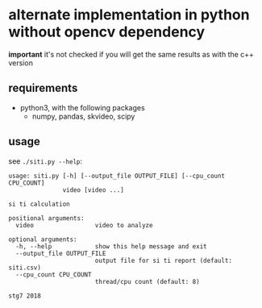 # alternate implementation in python without opencv dependency

**important** it's not checked if you will get the same results as with the c++ version

## requirements
* python3, with the following packages
    * numpy, pandas, skvideo, scipy

## usage
see `./siti.py --help`:
```
usage: siti.py [-h] [--output_file OUTPUT_FILE] [--cpu_count CPU_COUNT]
               video [video ...]

si ti calculation

positional arguments:
  video                 video to analyze

optional arguments:
  -h, --help            show this help message and exit
  --output_file OUTPUT_FILE
                        output file for si ti report (default: siti.csv)
  --cpu_count CPU_COUNT
                        thread/cpu count (default: 8)

stg7 2018
```

